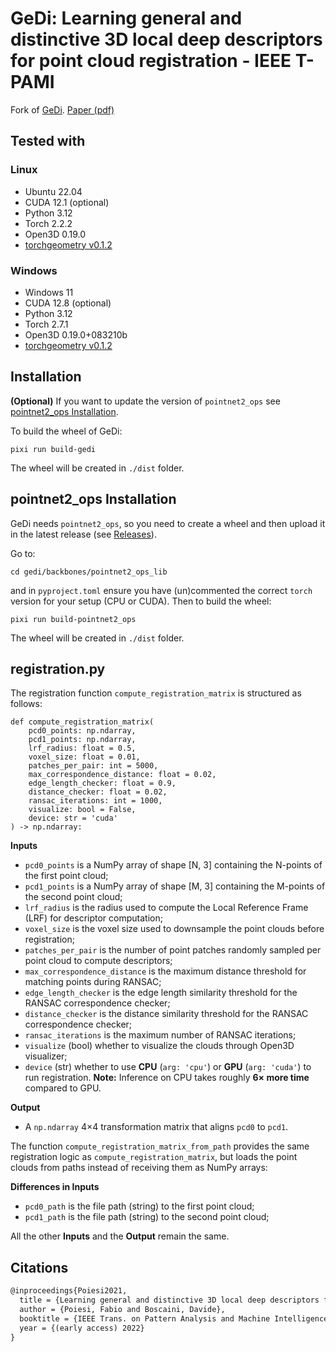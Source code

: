 # GeDi: Learning general and distinctive 3D local deep descriptors for point cloud registration - IEEE T-PAMI

Fork of [GeDi](https://github.com/fabiopoiesi/gedi). [Paper (pdf)](https://arxiv.org/pdf/2105.10382.pdf)

## Tested with

### Linux 
- Ubuntu 22.04
- CUDA 12.1 (optional)
- Python 3.12
- Torch 2.2.2
- Open3D 0.19.0
- [torchgeometry v0.1.2](https://kornia.readthedocs.io/en/v0.1.2/)

### Windows

- Windows 11
- CUDA 12.8 (optional)
- Python 3.12
- Torch 2.7.1
- Open3D 0.19.0+083210b
- [torchgeometry v0.1.2](https://kornia.readthedocs.io/en/v0.1.2/)

## Installation

**(Optional)** If you want to update the version of `pointnet2_ops` see [pointnet2_ops Installation](#pointnet2_ops-installation).

To build the wheel of GeDi:

```
pixi run build-gedi
```

The wheel will be created in `./dist` folder.

## pointnet2_ops Installation

GeDi needs `pointnet2_ops`, so you need to create a wheel and then upload it in the latest release (see [Releases](https://github.com/iit-danieli-joint-lab/gedi/releases/)).

Go to:

```
cd gedi/backbones/pointnet2_ops_lib
```

and in `pyproject.toml` ensure you have (un)commented the correct `torch` version for your setup (CPU or CUDA). Then to build the wheel:

```
pixi run build-pointnet2_ops
```

The wheel will be created in `./dist` folder.

## registration.py

The registration function `compute_registration_matrix` is structured as follows:

```
def compute_registration_matrix(
    pcd0_points: np.ndarray,
    pcd1_points: np.ndarray,
    lrf_radius: float = 0.5,
    voxel_size: float = 0.01,
    patches_per_pair: int = 5000,
    max_correspondence_distance: float = 0.02,
    edge_length_checker: float = 0.9,
    distance_checker: float = 0.02,
    ransac_iterations: int = 1000,
    visualize: bool = False,
    device: str = 'cuda'
) -> np.ndarray:
```

**Inputs**

- `pcd0_points` is a NumPy array of shape [N, 3] containing the N-points of the first point cloud;
- `pcd1_points` is a NumPy array of shape [M, 3] containing the M-points of the second point cloud;
- `lrf_radius` is the radius used to compute the Local Reference Frame (LRF) for descriptor computation;
- `voxel_size` is the voxel size used to downsample the point clouds before registration;
- `patches_per_pair` is the number of point patches randomly sampled per point cloud to compute descriptors;
- `max_correspondence_distance` is the maximum distance threshold for matching points during RANSAC;
- `edge_length_checker` is the edge length similarity threshold for the RANSAC correspondence checker;
- `distance_checker` is the distance similarity threshold for the RANSAC correspondence checker;
- `ransac_iterations` is the maximum number of RANSAC iterations;
- `visualize` (bool) whether to visualize the clouds through Open3D visualizer;
- `device` (str) whether to use **CPU** (`arg: 'cpu'`) or **GPU** (`arg: 'cuda'`) to run registration. **Note:** Inference on CPU takes roughly **6× more time** compared to GPU.

**Output**

- A `np.ndarray` 4×4 transformation matrix that aligns `pcd0` to `pcd1`.


The function `compute_registration_matrix_from_path` provides the same registration logic as `compute_registration_matrix`, but loads the point clouds from paths instead of receiving them as NumPy arrays:

**Differences in Inputs**

- `pcd0_path` is the file path (string) to the first point cloud;
- `pcd1_path` is the file path (string) to the second point cloud;

All the other **Inputs** and the **Output** remain the same.

## Citations

```latex
@inproceedings{Poiesi2021,
  title = {Learning general and distinctive 3D local deep descriptors for point cloud registration},
  author = {Poiesi, Fabio and Boscaini, Davide},
  booktitle = {IEEE Trans. on Pattern Analysis and Machine Intelligence},
  year = {(early access) 2022}
}
```
